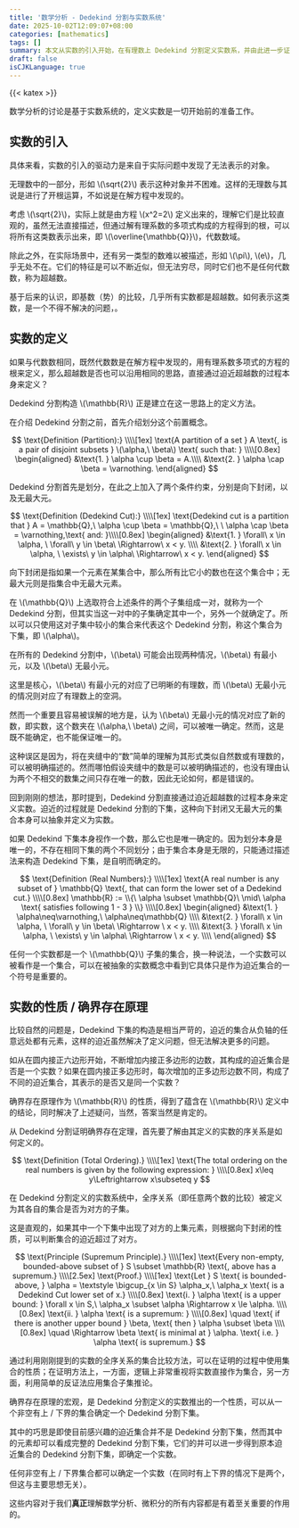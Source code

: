 ```yaml
---
title: '数学分析 - Dedekind 分割与实数系统'
date: 2025-10-02T12:09:07+08:00
categories: [mathematics]
tags: []
summary: 本文从实数的引入开始，在有理数上 Dedekind 分割定义实数系，并由此进一步证明确界存在原理，尝试用不同的视角理解完备性。
draft: false
isCJKLanguage: true
---
```

{{< katex >}}

数学分析的讨论是基于实数系统的，定义实数是一切开始前的准备工作。

## 实数的引入

具体来看，实数的引入的驱动力是来自于实际问题中发现了无法表示的对象。

无理数中的一部分，形如 \\(\sqrt{2}\\) 表示这种对象并不困难。这样的无理数与其说是进行了开根运算，不如说是在解方程中发现的。

考虑 \\(\sqrt{2}\\)，实际上就是由方程 \\(x^2=2\\) 定义出来的，理解它们是比较直观的，虽然无法直接描述，但通过解有理系数的多项式构成的方程得到的根，可以将所有这类数表示出来，即 \\(\overline{\mathbb{Q}}\\)，代数数域。

除此之外，在实际场景中，还有另一类型的数难以被描述，形如 \\(\pi\\), \\(e\\)，几乎无处不在。它们的特征是可以不断近似，但无法穷尽，同时它们也不是任何代数数，称为超越数。

基于后来的认识，即基数（势）的比较，几乎所有实数都是超越数。如何表示这类数，是一个不得不解决的问题，。

## 实数的定义

如果与代数数相同，既然代数数是在解方程中发现的，用有理系数多项式的方程的根来定义，那么超越数是否也可以沿用相同的思路，直接通过迫近超越数的过程本身来定义？

Dedekind 分割构造 \\(\mathbb{R}\\) 正是建立在这一思路上的定义方法。

在介绍 Dedekind 分割之前，首先介绍划分这个前置概念。

$$
    \text{Definition (Partition):} \\\\[1ex]
    \text{A partition of a set } A \text{, is a pair of disjoint subsets } \(\alpha,\ \beta\) \text{ such that: } \\\\[0.8ex]
    \begin{aligned}
        &\text{1. } \alpha \cup \beta = A.\\\\
        &\text{2. } \alpha \cap \beta = \varnothing.
    \end{aligned}
$$

Dedekind 分割首先是划分，在此之上加入了两个条件约束，分别是向下封闭，以及无最大元。

$$
    \text{Definition (Dedekind Cut):} \\\\[1ex]
    \text{Dedekind cut is a partition that } A = \mathbb{Q},\ \alpha \cup \beta = \mathbb{Q},\ \ \alpha \cap \beta = \varnothing,\text{ and: }\\\\[0.8ex]
    \begin{aligned}
        &\text{1. } \forall\ x \in \alpha, \ \forall\ y \in \beta\ \Rightarrow\ x < y. \\\\
        &\text{2. } \forall\ x \in \alpha, \ \exists\ y \in \alpha\ \Rightarrow\ x < y.
    \end{aligned}
$$

向下封闭是指如果一个元素在某集合中，那么所有比它小的数也在这个集合中；无最大元则是指集合中无最大元素。

在 \\(\mathbb{Q}\\) 上选取符合上述条件的两个子集组成一对，就称为一个 Dedekind 分割，但其实当这一对中的子集确定其中一个，另外一个就确定了。所以可以只使用这对子集中较小的集合来代表这个 Dedekind 分割，称这个集合为下集，即 \\(\alpha\\)。

在所有的 Dedekind 分割中，\\(\beta\\) 可能会出现两种情况，\\(\beta\\) 有最小元，以及 \\(\beta\\) 无最小元。

这里是核心，\\(\beta\\) 有最小元的对应了已明晰的有理数，而 \\(\beta\\) 无最小元的情况则对应了有理数上的空洞。

然而一个重要且容易被误解的地方是，认为 \\(\beta\\) 无最小元的情况对应了新的数，即实数，这个数夹在 \\(\alpha,\ \beta\\) 之间，可以被唯一确定。然而，这是既不能确定，也不能保证唯一的。

这种误区是因为，将在夹缝中的“数”简单的理解为其形式类似自然数或有理数的，可以被明确描述的。然而哪怕假设夹缝中的数是可以被明确描述的，也没有理由认为两个不相交的数集之间只存在唯一的数，因此无论如何，都是错误的。

回到刚刚的想法，那时提到，Dedekind 分割直接通过迫近超越数的过程本身来定义实数。迫近的过程就是 Dedekind 分割的下集，这种向下封闭又无最大元的集合本身可以抽象并定义为实数。

如果 Dedekind 下集本身视作一个数，那么它也是唯一确定的。因为划分本身是唯一的，不存在相同下集的两个不同划分；由于集合本身是无限的，只能通过描述法来构造 Dedekind 下集，是自明而确定的。

$$
    \text{Definition (Real Numbers):} \\\\[1ex]
    \text{A real number is any subset of } \mathbb{Q} \text{, that can form the lower set of a Dedekind cut.} \\\\[0.8ex]
    \mathbb{R} := \\{\ \alpha \subset \mathbb{Q}\ \mid\ \alpha \text{ satisfies following 1 - 3 } \\} \\\\[0.8ex]
    \begin{aligned}
        &\text{1. } \alpha\neq\varnothing,\ \alpha\neq\mathbb{Q} \\\\
        &\text{2. } \forall\ x \in \alpha, \ \forall\ y \in \beta\ \Rightarrow \ x < y. \\\\
        &\text{3. } \forall\ x \in \alpha, \ \exists\ y \in \alpha\ \Rightarrow \ x < y. \\\\
    \end{aligned}
$$

任何一个实数都是一个 \\(\mathbb{Q}\\) 子集的集合，换一种说法，一个实数可以被看作是一个集合，可以在被抽象的实数概念中看到它具体只是作为迫近集合的一个符号是重要的。

## 实数的性质 / 确界存在原理

比较自然的问题是，Dedekind 下集的构造是相当严苛的，迫近的集合从负轴的任意远处都有元素，这样的迫近虽然解决了定义问题，但无法解决更多的问题。

如从在圆内接正六边形开始，不断增加内接正多边形的边数，其构成的迫近集合是否是一个实数？如果在圆内接正多边形时，每次增加的正多边形边数不同，构成了不同的迫近集合，其表示的是否又是同一个实数？

确界存在原理作为 \\(\mathbb{R}\\) 的性质，得到了蕴含在 \\(\mathbb{R}\\) 定义中的结论，同时解决了上述疑问，当然，答案当然是肯定的。

从 Dedekind 分割证明确界存在定理，首先要了解由其定义的实数的序关系是如何定义的。

$$
    \text{Definition (Total Ordering).} \\\\[1ex]
    \text{The total ordering on the real numbers is given by the following expression: } \\\\[0.8ex]
    x\leq y\Leftrightarrow x\subseteq y
$$

在 Dedekind 分割定义的实数系统中，全序关系（即任意两个数的比较）被定义为其各自的集合是否为对方的子集。

这是直观的，如果其中一个下集中出现了对方的上集元素，则根据向下封闭的性质，可以判断集合的迫近超过了对方。

$$
    \text{Principle (Supremum Principle).} \\\\[1ex]
    \text{Every non-empty, bounded-above subset of } S \subset \mathbb{R} \text{, above has a supremum.} \\\\[2.5ex]
    \text{Proof.} \\\\[1ex]
    \text{Let } S \text{ is bounded-above, } \alpha = \textstyle \bigcup_{x \in S} \alpha_x,\ \alpha_x \text{ is a Dedekind Cut lower set of x.} \\\\[0.8ex]
    \text{i. } \alpha \text{ is a upper bound: } \forall x \in S,\ \alpha_x \subset \alpha \Rightarrow x \le \alpha. \\\\[0.8ex]
    \text{ii. } \alpha \text{ is a supremum: } \\\\[0.8ex]
        \quad \text{ if there is another upper bound } \beta, \text{ then } \alpha \subset \beta \\\\[0.8ex]
        \quad \Rightarrow \beta \text{ is minimal at } \alpha. \text{ i.e. } \alpha \text{ is supremum.}
$$

通过利用刚刚提到的实数的全序关系的集合比较方法，可以在证明的过程中使用集合的性质；在证明方法上，一方面，逻辑上非常重视将实数直接作为集合，另一方面，利用简单的反证法应用集合子集推论。

确界存在原理的宏观，是 Dedekind 分割定义的实数推出的一个性质，可以从一个非空有上 / 下界的集合确定一个 Dedekind 分割下集。

其中的巧思是即使目前感兴趣的迫近集合并不是 Dedekind 分割下集，然而其中的元素却可以看成完整的 Dedekind 分割下集，它们的并可以进一步得到原本迫近集合的 Dedekind 分割下集，即确定一个实数。

任何非空有上 / 下界集合都可以确定一个实数（在同时有上下界的情况下是两个，但这与主要思想无关）。

这些内容对于我们**真正**理解数学分析、微积分的所有内容都是有着至关重要的作用的。

